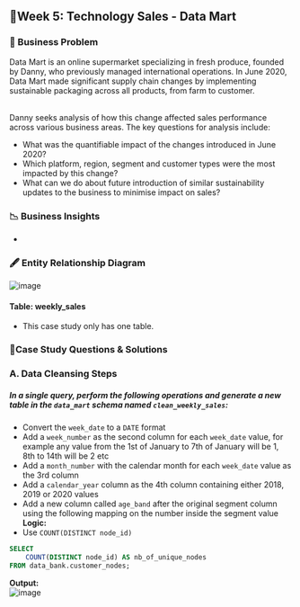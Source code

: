 ## 🛒Week 5: Technology Sales - Data Mart

### 🔎 Business Problem
Data Mart is an online supermarket specializing in fresh produce, founded by Danny, who previously managed international operations. In June 2020, Data Mart made significant supply chain changes by implementing sustainable packaging across all products, from farm to customer.

<br> Danny seeks analysis of how this change affected sales performance across various business areas. The key questions for analysis include:

- What was the quantifiable impact of the changes introduced in June 2020?
- Which platform, region, segment and customer types were the most impacted by this change?
- What can we do about future introduction of similar sustainability updates to the business to minimise impact on sales?
### 📉 Business Insights
- 
### 🖋 Entity Relationship Diagram

![image](https://github.com/user-attachments/assets/b310c38b-83a4-487e-9dfd-741c0485bd3f)

#### Table: weekly_sales
 - This case study only has one table.
### 📒Case Study Questions & Solutions
### A. Data Cleansing Steps
##### In a single query, perform the following operations and generate a new table in the `data_mart` schema named `clean_weekly_sales`:
- Convert the `week_date` to a `DATE` format
- Add a `week_number` as the second column for each `week_date` value, for example any value from the 1st of January to 7th of January will be 1, 8th to 14th will be 2 etc
- Add a `month_number` with the calendar month for each `week_date` value as the 3rd column
- Add a `calendar_year` column as the 4th column containing either 2018, 2019 or 2020 values
- Add a new column called `age_band` after the original segment column using the following mapping on the number inside the segment value
**Logic:**
 - Use `COUNT(DISTINCT node_id)`
```sql
SELECT 	
	COUNT(DISTINCT node_id) AS nb_of_unique_nodes
FROM data_bank.customer_nodes;
```
**Output:** 
<br> ![image](https://github.com/user-attachments/assets/bc430ef5-b1e1-4cd0-b079-2ee6f8aa984e)



